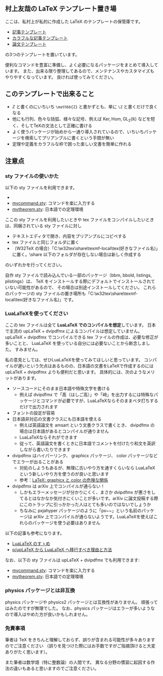 ## 村上友哉の LaTeX テンプレート置き場

ここは、私村上が私的に作成した LaTeX のテンプレートの保管庫です。

* [記事テンプレート](https://github.com/YuyaMurakamiMath/My_TeX_template/blob/main/%E8%A8%98%E4%BA%8B%E3%83%86%E3%83%B3%E3%83%97%E3%83%AC%E3%83%BC%E3%83%88.pdf)
* [カラフルな記事テンプレート](https://github.com/YuyaMurakamiMath/My_TeX_template/blob/main/%E3%82%AB%E3%83%A9%E3%83%95%E3%83%AB%E3%81%AA%E8%A8%98%E4%BA%8B%E3%83%86%E3%83%B3%E3%83%97%E3%83%AC%E3%83%BC%E3%83%88.pdf)
* [論文テンプレート](https://github.com/YuyaMurakamiMath/My_TeX_template/blob/main/%E8%AB%96%E6%96%87%E3%83%86%E3%83%B3%E3%83%97%E3%83%AC%E3%83%BC%E3%83%88.pdf)

の3つのテンプレートを置いています。

便利なコマンドを豊富に準備し、よく必要になるパッケージをまとめて導入しています。
また、出来る限り整理してあるので、メンテナンスやカスタマイズもやりやすくなっています。
良ければ使ってみてください。

## このテンプレートで出来ること

* ℤ と書くのにいちいち `\mathbb{Z}` と書かずとも、単に `\Z` と書くだけで良くなる
* 他にも行列、色々な括弧、様々な記号、例えば $\mathrm{Ker}, \mathrm{Hom}, \mathrm{GL}_2(\mathbb{R})$ などを短く、そしてTeXの文法として正確に書ける
* よく使うパッケージが始めから一通り導入されているので、いちいちパッケージを検索してプリアンブルに書くという手間が無い
* 定理や定義をカラフルな枠で囲った楽しい文書を簡単に作れる

## 注意点

### sty ファイルの使いかた

以下の sty ファイルを利用できます。

* 
* [mycommand.sty](https://github.com/YuyaMurakamiMath/My_TeX_template/blob/main/mycommand.sty): コマンドを楽に入力する
* [mytheorem.sty](https://github.com/YuyaMurakamiMath/My_TeX_template/blob/main/mytheorem.sty): 日本語での定理環境

ここの sty ファイルを利用したいときや tex ファイルをコンパイルしたいときは、同梱されている sty ファイルに対し
* テキストエディタで開き、内容をプリアンプルにコピペする
* tex ファイルと同じフォルダに置く
* （W32TeX の場合）「C:\w32tex\share\texmf-local\tex\(好きなファイル名)」に置く。\share 以下のフォルダが存在しない場合は新しく作成する

のいずれかを行ってください。

自作 sty ファイルで読み込んでいる一部のパッケージ（bbm, bbold, listings, plistings）は、 TeX をインストールする際にデフォルトでインストールされていない可能性があるので、 その場合は別途インストールしてください。
これらのパッケージの sty ファイルの置き場所も「C:\w32tex\share\texmf-local\tex\(好きなファイル名)」です。

### LuaLaTeXを使ってください

ここの tex ファイルは全て **LuaLaTeX でのコンパイルを想定**しています。
日本で主流の upLaTeX + dvipdfmx によるコンパイルは想定していません。
upLaTeX + dvipdfmx でコンパイルできる tex ファイルの作成は、必要な修正が多いことと、 LuaLaTeX を使っている自分には必要ないことから断念しました。
すみません。

私の意見としては、ぜひLuaLaTeXを使ってみてほしいと思っています。
コンパイルが遅いという欠点はあるものの、日本語の文書をLaTeXで作成するのには upLaTeX + dvipdfmx よりも便利だと思います。
具体的には、次のようなメリットがあります。
* ソースコードにそのまま日本語や特殊文字を書ける
  * 例えば dvipdfmx で「髙（はしご高）」や「﨑」を出力するには特殊なパッケージとコマンドが必要ですが、LuaLaTeXならそのままベタ打ちするだけで出力されます
* フォントの設定が容易
* 日本語非対応の文書クラスにも日本語を使える
  * 例えば英語論文を amsart という文書クラスで書くとき、 dvipdfmx の場合は日本語があるとコンパイルが通りません
  * LuaLaTeXならそれができます
  * 従って、英語論文を書くときに日本語でコメントを付けたり和文を英訳しながら書いたりできます
* dvipdfmx はハイパーリンク、 graphicx パッケージ、 color パッケージなどでエラーが出ることがある
  * 対処のしようもあるが、無理に古いやり方を通すくらいなら LuaLaTeX という新しいやり方を使うのが良いと思います
  * 参考：[LaTeX: graphicx と color の危険な関係](https://qiita.com/zr_tex8r/items/442b75b452b11bee8049)
* dvipdfmx は arXiv 上でコンパイルが通らない！
  * しかもエラーメッセージが分かりにくく、まさか dvipdfmx が悪さをしてるとはなかなか気付きにくいことが多いです。arXiv に論文投稿する際にこのトラップに引っかかった人はとても多いのではないでしょうか
  * ちなみに pxjahyper パッケージのように「px~~」という名前のパッケージは arXiv 上でコンパイルが通らないようです。LuaLaTeXを使えばこれらのパッケージを使う必要はありません

以下の記事も参考になります。
* [LuaLaTeX のすゝめ](https://qiita.com/Daiji256/items/9afbfa9f822629d3b995)
* [p/upLaTeX から LuaLaTeX へ移行すべき理由と方法](https://www.metaphysica.info/2022/outdated-uplatex/)

なお、以下の sty ファイルは upLaTeX + dvipdfmx でも利用できます:
* [mycommand.sty](https://github.com/YuyaMurakamiMath/My_TeX_template/blob/main/mycommand.sty): コマンドを楽に入力する
* [mytheorem.sty](https://github.com/YuyaMurakamiMath/My_TeX_template/blob/main/mytheorem.sty): 日本語での定理環境

### physics パッケージとは非互換

physics パッケージや physics2 パッケージとは互換性がありません。
頑張ってはみたのですが無理でした。
なお、physics パッケージはエラーが多いようなので導入はやめた方が良いかもしれません。

### 免責事項

筆者は TeX をきちんと理解しておらず、誤りが含まれる可能性が多々ありますのでご注意ください
（誤りを見つけた際にはお手数ですがご指摘頂けると大変ありがたく思います）。

また筆者は数学畑（特に整数論）の人間です。 異なる分野の慣習に起因する作法の違いもあると思いますのでご注意ください。
